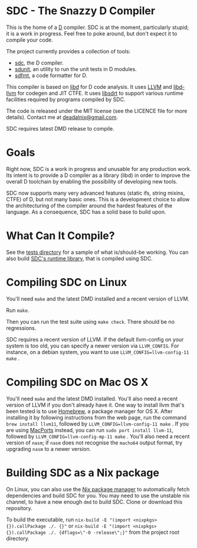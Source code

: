 # SDC - The Snazzy D Compiler

This is the home of a [D][0] compiler. SDC is at the moment, particularly
stupid; it is a work in progress. Feel free to poke around, but don't expect it
to compile your code.

The project currently provides a collection of tools:

- [sdc][1], the D compiler.
- [sdunit][2], an utility to run the unit tests in D modules.
- [sdfmt][3], a code formatter for D.

This compiler is based on [libd][4] for D code analysis. It uses [LLVM][5] and
[libd-llvm][6] for codegen and JIT CTFE. It uses [libsdrt][7] to support various
runtime facilities required by programs compiled by SDC.

The code is released under the MIT license (see the LICENCE file for more
details). Contact me at deadalnix@gmail.com.

SDC requires latest DMD release to compile.

[0]: http://dlang.org/
[1]: https://github.com/snazzy-d/sdc/blob/master/src/driver/sdc.d
[2]: https://github.com/snazzy-d/sdc/blob/master/src/driver/sdunit.d
[3]: https://github.com/snazzy-d/sdc/blob/master/src/driver/sdfmt.d
[4]: https://github.com/snazzy-d/sdc/tree/master/src/d
[5]: http://llvm.org/
[6]: https://github.com/snazzy-d/sdc/tree/master/src/d/llvm
[7]: https://github.com/snazzy-d/sdc/tree/master/sdlib

# Goals

Right now, SDC is a work in progress and unusable for any production work. Its
intent is to provide a D compiler as a library (libd) in order to improve the
overall D toolchain by enabling the possibility of developing new tools.

SDC now supports many very advanced features (static ifs, string mixins, CTFE)
of D, but not many basic ones. This is a development choice to allow the
architecturing of the compiler around the hardest features of the language. As a
consequence, SDC has a solid base to build upon.

# What Can It Compile?

See the [tests directory][20] for a sample of what is/should-be working. You can
also build [SDC's runtime library][21], that is compiled using SDC.

[20]: https://github.com/snazzy-d/sdc/tree/master/test
[21]: https://github.com/snazzy-d/sdc/tree/master/sdlib

# Compiling SDC on Linux

You'll need `make` and the latest DMD installed and a recent version of LLVM.

Run `make`.

Then you can run the test suite using `make check`. There should be no
regressions.

SDC requires a recent version of LLVM. If the default llvm-config on your system
is too old, you can specify a newer version via `LLVM_CONFIG`. For instance, on
a debian system, you want to use `LLVM_CONFIG=llvm-config-11 make` .

# Compiling SDC on Mac OS X

You'll need `make` and the latest DMD installed. You'll also need a recent
version of LLVM if you don't already have it. One way to install llvm that's
been tested is to use [Homebrew][40], a package manager for OS X. After
installing it by following instructions from the web page, run the command
`brew install llvm11`, followed by `LLVM_CONFIG=llvm-config-11 make` . If you
are using [MacPorts][41] instead, you can run `sudo port install llvm-11`,
followed by `LLVM_CONFIG=llvm-config-mp-11 make` . You'll also need a recent
version of `nasm`; if `nasm` does not recognise the `macho64` output format, try
upgrading `nasm` to a newer version.

[40]: http://brew.sh/
[41]: http://www.macports.org

# Building SDC as a Nix package

On Linux, you can also use the [Nix package manager][50] to automatically fetch
dependencies and build SDC for you. You may need to use the unstable nix
channel, to have a new enough `dmd` to build SDC. Clone or download this
repository.

To build the executable, run
`nix-build -E "(import <nixpkgs> {}).callPackage ./. {}"` or
`nix-build -E "(import <nixpkgs> {}).callPackage ./. {dflags=\"-O -release\";}"`
from the project root directory.

[50]: https://nixos.org
